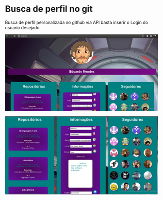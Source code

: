 # Busca de perfil no git
Busca de perfil personalizada no github via API
basta inserir o Login do usuario desejado

![foto1](./static/busca1.png)

![foto2](./static/busca2.png)
